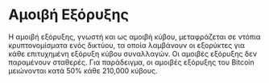 # Αμοιβή Εξόρυξης

Η αμοιβή εξόρυξης, γνωστή και ως αμοιβή κύβου, μεταφράζεται σε ντόπια κρυπτονομίσματα ενός δικτύου, τα οποία λαμβάνουν οι εξορύκτες για κάθε επιτυχημένη εξόρυξη κύβου συναλλαγών. Οι αμοιβές εξόρυξης δεν παραμένουν σταθερές. Για παράδειγμα, οι αμοιβές εξόρυξης του Bitcoin μειώνονται κατά 50% κάθε 210,000 κύβους.
